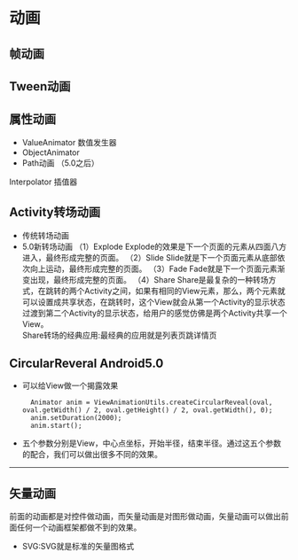 # 动画
## 帧动画

## Tween动画

## 属性动画
* ValueAnimator 数值发生器
* ObjectAnimator
* Path动画 （5.0之后）

Interpolator 插值器

## Activity转场动画
* 传统转场动画
* 5.0新转场动画
（1）Explode Explode的效果是下一个页面的元素从四面八方进入，最终形成完整的页面。
（2）Slide Slide就是下一个页面元素从底部依次向上运动，最终形成完整的页面。
（3）Fade Fade就是下一个页面元素渐变出现，最终形成完整的页面。
（4）Share  	Share是最复杂的一种转场方式，在跳转的两个Activity之间，如果有相同的View元素，那么，两个元素就可以设置成共享状态，在跳转时，这个View就会从第一个Activity的显示状态过渡到第二个Activity的显示状态，给用户的感觉仿佛是两个Activity共享一个View。
    <br> Share转场的经典应用:最经典的应用就是列表页跳详情页


## CircularReveral Android5.0
* 可以给View做一个揭露效果

		Animator anim = ViewAnimationUtils.createCircularReveal(oval, oval.getWidth() / 2, oval.getHeight() / 2, oval.getWidth(), 0);
		anim.setDuration(2000);
		anim.start();

* 五个参数分别是View，中心点坐标，开始半径，结束半径。通过这五个参数的配合，我们可以做出很多不同的效果。

****
## 矢量动画 
前面的动画都是对控件做动画，而矢量动画是对图形做动画，矢量动画可以做出前面任何一个动画框架都做不到的效果。

* SVG:SVG就是标准的矢量图格式
